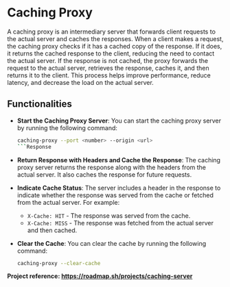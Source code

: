 # Caching Proxy

A caching proxy is an intermediary server that forwards client requests to the actual server and caches the responses. When a client makes a request, the caching proxy checks if it has a cached copy of the response. If it does, it returns the cached response to the client, reducing the need to contact the actual server. If the response is not cached, the proxy forwards the request to the actual server, retrieves the response, caches it, and then returns it to the client. This process helps improve performance, reduce latency, and decrease the load on the actual server.

## Functionalities

- **Start the Caching Proxy Server**: You can start the caching proxy server by running the following command:
    ```sh
    caching-proxy --port <number> --origin <url>
    ```Response

- **Return Response with Headers and Cache the Response**: The caching proxy server returns the response along with the headers from the actual server. It also caches the response for future requests.

- **Indicate Cache Status**: The server includes a header in the response to indicate whether the response was served from the cache or fetched from the actual server. For example:
    - `X-Cache: HIT` - The response was served from the cache.
    - `X-Cache: MISS` - The response was fetched from the actual server and then cached.

- **Clear the Cache**: You can clear the cache by running the following command:
    ```sh
    caching-proxy --clear-cache
    ```

**Project reference: https://roadmap.sh/projects/caching-server**

